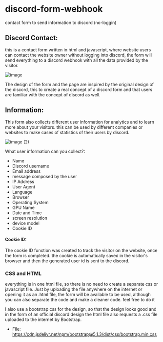 # discord-form-webhook
contact form to send information to discord (no-loggin)
## Discord Contact:
this is a contact form written in html and javascript, where website users can contact the website owner without logging into discord, the form will send everything to a discord webhook with all the data provided by the visitor.

![image](https://github.com/nahuel-dev/discord-form-webhook/assets/72772633/221d3f57-d1bf-419d-aee8-bbf081d8d267)

The design of the form and the page are inspired by the original design of the discord, this to create a real concept of a discord form and that users are familiar with the concept of discord as well.

## Information:
This form also collects different user information for analytics and to learn more about your visitors. this can be used by different companies or websites to make cases of statistics of their users by discord.

![image (2)](https://github.com/nahuel-dev/discord-form-webhook/assets/72772633/25f5f1dd-13cd-49e6-860a-abdab56c82c8)

What user information can you collect?:
- Name
- Discord username
- Email address
- message composed by the user
- IP Address
- User Agent
- Language
- Browser
- Operating System
- GPU Name
- Date and Time
- screen resolution
- device model
- Cookie ID

#### Cookie ID:
The cookie ID function was created to track the visitor on the website, once the form is completed. the cookie is automatically saved in the visitor's browser and then the generated user id is sent to the discord.

### 
### CSS and HTML
everything is in one html file, so there is no need to create a separate css or javascript file. Just by uploading the file anywhere on the internet or opening it as an .html file, the form will be available to be used, although you can also separate the code and make a cleaner code. feel free to do it

I also use a bootstrap css for the design, so that the design looks good and in the form of an official discord design the html file also requests a .css file uploaded to the internet by Bootstrap.
* File: https://cdn.jsdelivr.net/npm/bootstrap@5.1.3/dist/css/bootstrap.min.css
